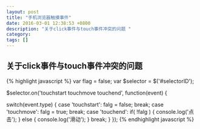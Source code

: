 ```yaml
---
layout: post
title: "手机浏览器触摸事件"
date: 2016-03-01 12:38:53 +0800
description: "关于click事件与touch事件冲突的问题 "
category: 
tags: []
---
```


## 关于click事件与touch事件冲突的问题

{% highlight javascript %}
var flag = false;
var $selector = $('#selectorID');

$selector.on('touchstart touchmove touchend', function(event) {

switch(event.type) {
    case 'touchstart':
        falg = false;
        break;
    case 'touchmove':
        falg = true;
         break;
    case 'touchend':
        if( !falg ) {
            console.log('点击');
        } else {
            console.log('滑动');
        }
        break;
}
});
{% endhighlight javascript %}


